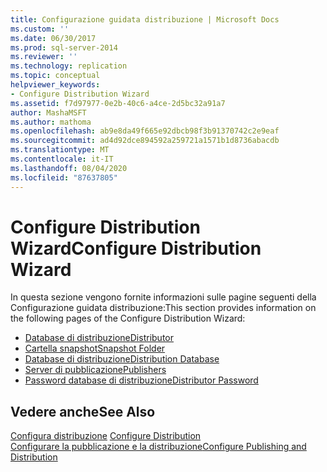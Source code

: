 ```yaml
---
title: Configurazione guidata distribuzione | Microsoft Docs
ms.custom: ''
ms.date: 06/30/2017
ms.prod: sql-server-2014
ms.reviewer: ''
ms.technology: replication
ms.topic: conceptual
helpviewer_keywords:
- Configure Distribution Wizard
ms.assetid: f7d97977-0e2b-40c6-a4ce-2d5bc32a91a7
author: MashaMSFT
ms.author: mathoma
ms.openlocfilehash: ab9e8da49f665e92dbcb98f3b91370742c2e9eaf
ms.sourcegitcommit: ad4d92dce894592a259721a1571b1d8736abacdb
ms.translationtype: MT
ms.contentlocale: it-IT
ms.lasthandoff: 08/04/2020
ms.locfileid: "87637805"
---
```

# <a name="configure-distribution-wizard"></a><span data-ttu-id="a3370-102">Configure Distribution Wizard</span><span class="sxs-lookup"><span data-stu-id="a3370-102">Configure Distribution Wizard</span></span>
  <span data-ttu-id="a3370-103">In questa sezione vengono fornite informazioni sulle pagine seguenti della Configurazione guidata distribuzione:</span><span class="sxs-lookup"><span data-stu-id="a3370-103">This section provides information on the following pages of the Configure Distribution Wizard:</span></span>  
  
-   [<span data-ttu-id="a3370-104">Database di distribuzione</span><span class="sxs-lookup"><span data-stu-id="a3370-104">Distributor</span></span>](distributor.md)
-   [<span data-ttu-id="a3370-105">Cartella snapshot</span><span class="sxs-lookup"><span data-stu-id="a3370-105">Snapshot Folder</span></span>](snapshot-folder.md)  
-   [<span data-ttu-id="a3370-106">Database di distribuzione</span><span class="sxs-lookup"><span data-stu-id="a3370-106">Distribution Database</span></span>](distribution-database.md)  
-   [<span data-ttu-id="a3370-107">Server di pubblicazione</span><span class="sxs-lookup"><span data-stu-id="a3370-107">Publishers</span></span>](publishers.md)  
-   [<span data-ttu-id="a3370-108">Password database di distribuzione</span><span class="sxs-lookup"><span data-stu-id="a3370-108">Distributor Password</span></span>](distributor-password.md)  
  
## <a name="see-also"></a><span data-ttu-id="a3370-109">Vedere anche</span><span class="sxs-lookup"><span data-stu-id="a3370-109">See Also</span></span>  
 <span data-ttu-id="a3370-110">[Configura distribuzione](configure-distribution.md) </span><span class="sxs-lookup"><span data-stu-id="a3370-110">[Configure Distribution](configure-distribution.md) </span></span>  
 [<span data-ttu-id="a3370-111">Configurare la pubblicazione e la distribuzione</span><span class="sxs-lookup"><span data-stu-id="a3370-111">Configure Publishing and Distribution</span></span>](configure-publishing-and-distribution.md)   

  
  
